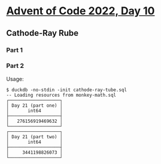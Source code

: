 # [Advent of Code 2022, Day 10](https://adventofcode.com/2022/day/10)

## Cathode-Ray Rube

### Part 1

### Part 2

Usage:

~~~
$ duckdb -no-stdin -init cathode-ray-tube.sql
-- Loading resources from monkey-math.sql
┌───────────────────┐
│ Day 21 (part one) │
│       int64       │
├───────────────────┤
│   276156919469632 │
└───────────────────┘
┌───────────────────┐
│ Day 21 (part two) │
│       int64       │
├───────────────────┤
│     3441198826073 │
└───────────────────┘
~~~